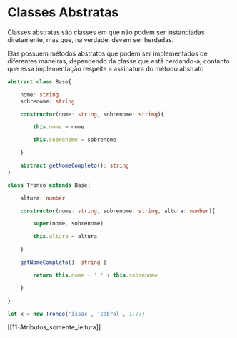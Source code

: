 # Classes Abstratas
Classes abstratas são classes em que não podem ser instanciadas diretamente, mas que, na verdade, devem ser herdadas. 

Elas possuem métodos abstratos que podem ser implementados de diferentes maneiras, dependendo da classe que está herdando-a,  contanto que essa implementação respeite a assinatura do método abstrato

```ts
abstract class Base{

    nome: string
    sobrenome: string

    constructor(nome: string, sobrenome: string){

        this.nome = nome

        this.sobrenome = sobrenome

    }

    abstract getNomeCompleto(): string
}

class Tronco extends Base{

    altura: number

    constructor(nome: string, sobrenome: string, altura: number){

        super(nome, sobrenome)

        this.altura = altura

    }

    getNomeCompleto(): string {

        return this.nome + ' ' + this.sobrenome

    }

}

let x = new Tronco('issac', 'cabral', 1.77)
```
[[11-Atributos_somente_leitura]]